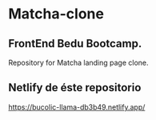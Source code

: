 # Matcha-clone

## FrontEnd Bedu Bootcamp.

Repository for Matcha landing page clone.

## Netlify de éste repositorio

https://bucolic-llama-db3b49.netlify.app/
